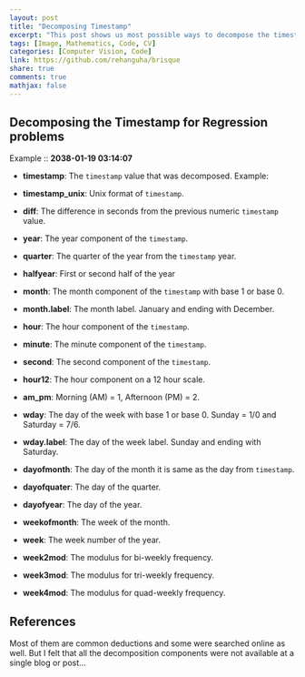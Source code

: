 ```yaml
---
layout: post
title: "Decomposing Timestamp"
excerpt: "This post shows us most possible ways to decompose the timestamp and other features."
tags: [Image, Mathematics, Code, CV]
categories: [Computer Vision, Code]
link: https://github.com/rehanguha/brisque
share: true
comments: true
mathjax: false
---
```


## Decomposing the Timestamp for Regression problems

Example ::  **2038-01-19 03:14:07**

- **timestamp**: The `timestamp` value that was decomposed. Example: 
- **timestamp_unix**: Unix format of `timestamp`.
- **diff**: The difference in seconds from the previous numeric `timestamp` value.

- **year**: The year component of the `timestamp`.
- **quarter**: The quarter of the year from the `timestamp` year.
- **halfyear**: First or second half of the year
- **month**: The month component of the `timestamp` with base 1 or base 0.
- **month.label**: The month label. January and ending with December.

- **hour**: The hour component of the `timestamp`.
- **minute**: The minute component of the `timestamp`.
- **second**: The second component of the `timestamp`.
- **hour12**: The hour component on a 12 hour scale.
- **am_pm**: Morning (AM) = 1, Afternoon (PM) = 2.
- **wday**: The day of the week with base 1 or base 0. Sunday = 1/0 and Saturday = 7/6.
- **wday.label**: The day of the week label. Sunday and ending with Saturday.
- **dayofmonth**: The day of the month it is same as the day from `timestamp`.
- **dayofquater**: The day of the quarter.
- **dayofyear**: The day of the year.
- **weekofmonth**: The week of the month.
- **week**: The week number of the year.
- **week2mod**: The modulus for bi-weekly frequency.
- **week3mod**: The modulus for tri-weekly frequency.
- **week4mod**: The modulus for quad-weekly frequency.

## References

Most of them are common deductions and some were searched online as well. But I felt that all the decomposition components were not available at a single blog or post...